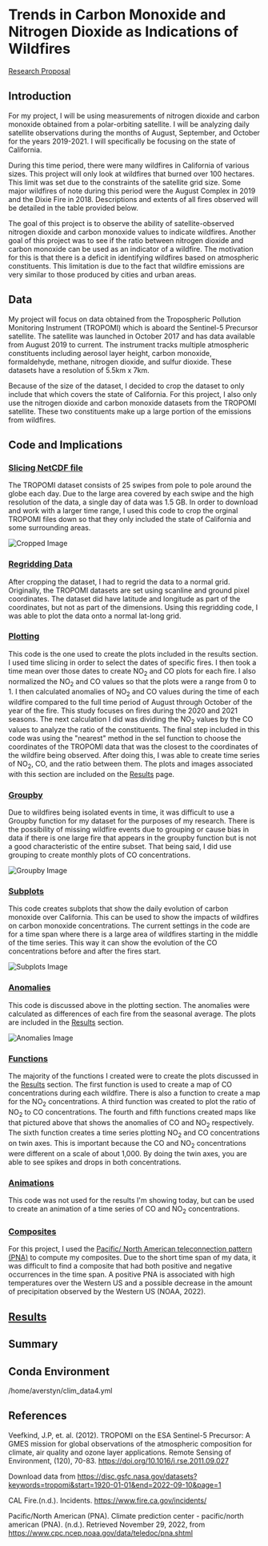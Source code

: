 # Trends in Carbon Monoxide and Nitrogen Dioxide as Indications of Wildfires

[Research Proposal](https://averstynen.github.io/CLIM680Project/proposal.html)

## Introduction

For my project, I will be using measurements of nitrogen dioxide and carbon monoxide obtained from a polar-orbiting satellite.
I will be analyzing daily satellite observations during the months of August, September, and October for the years 2019-2021. I will specifically be focusing on the state of California.

During this time period, there were many wildfires in California of various sizes. This project will only look at wildfires that burned over 100 hectares. This limit was set due to the constraints of the satellite grid size. Some major wildfires of note during this period were the August Complex in 2019 and the Dixie Fire in 2018. Descriptions and extents of all fires observed will be detailed in the table provided below.

The goal of this project is to observe the ability of satellite-observed nitrogen dioxide and carbon monoxide values to indicate wildfires. Another goal of this project was to see if the ratio between nitrogen dioxide and carbon monoxide can be used as an indicator of a wildfire. The motivation for this is that there is a deficit in identifying wildfires based on atmospheric constituents. This limitation is due to the fact that wildfire emissions are very similar to those produced by cities and urban areas. 

## Data

My project will focus on data obtained from the Tropospheric Pollution Monitoring Instrument (TROPOMI) which is aboard the Sentinel-5 Precursor satellite. The satellite was launched in October 2017 and has data available from August 2019 to current. The instrument tracks multiple atmospheric constituents including aerosol layer height, carbon monoxide, formaldehyde, methane, nitrogen dioxide, and sulfur dioxide. These datasets have a resolution of
5.5km x 7km.

Because of the size of the dataset, I decided to crop the dataset to only include that which covers the state of California. For this project, I also only use the nitrogen dioxide and carbon monoxide datasets from the TROPOMI satellite. These two constituents make up a large portion of the emissions from wildfires. 

## Code and Implications

### [Slicing NetCDF file](https://averstynen.github.io/CLIM680Project/CropTROPOMI.ipynb)

The TROPOMI dataset consists of 25 swipes from pole to pole around the globe each day. Due to the large area covered by each swipe and the high resolution of the data, a single day of data was 1.5 GB. In order to download and work with a larger time range, I used this code to crop the orginal TROPOMI files down so that they only included the state of California and some surrounding areas. 

![Cropped Image](Cropped.png)

### [Regridding Data](https://averstynen.github.io/CLIM680Project/tropomi_regrid.ipynb)

After cropping the dataset, I had to regrid the data to a normal grid. Originally, the TROPOMI datasets are set using scanline and ground pixel coordinates. The dataset did have latitude and longitude as part of the coordinates, but not as part of the dimensions. Using this regridding code, I was able to plot the data onto a normal lat-long grid.

### [Plotting](https://averstynen.github.io/CLIM680Project/ClimateData_Project.ipynb)

This code is the one used to create the plots included in the results section. I used time slicing in order to select the dates of specific fires. I then took a time mean over those dates to create NO<sub>2</sub> and CO plots for each fire. I also normalized the NO<sub>2</sub> and CO values so that the plots were a range from 0 to 1. I then calculated anomalies of NO<sub>2</sub> and CO values during the time of each wildfire compared to the full time period of August through October of the year of the fire. This study focuses on fires during the 2020 and 2021 seasons. The next calculation I did was dividing the NO<sub>2</sub> values by the CO values to analyze the ratio of the constituents. The final step included in this code was using the "nearest" method in the sel function to choose the coordinates of the TROPOMI data that was the closest to the coordinates of the wildfire being observed. After doing this, I was able to create time series of NO<sub>2</sub>, CO, and the ratio between them. The plots and images associated with this section are included on the [Results](https://averstynen.github.io/CLIM680Project/Results.html) page.

### [Groupby](https://averstynen.github.io/CLIM680Project/CLIM680_HW2_Attempt2.ipynb)

Due to wildfires being isolated events in time, it was difficult to use a Groupby function for my dataset for the purposes of my research. There is the possibility of missing wildfire events due to grouping or cause bias in data if there is one large fire that appears in the groupby function but is not a good characteristic of the entire subset. That being said, I did use grouping to create monthly plots of CO concentrations. 

![Groupby Image](CO_groupby.png)

### [Subplots](https://averstynen.github.io/CLIM680Project/ClimateData_subplots.ipynb)

This code creates subplots that show the daily evolution of carbon monoxide over California. This can be used to show the impacts of wildfires on carbon monoxide concentrations. The current settings in the code are for a time span where there is a large area of wildfires starting in the middle of the time series. This way it can show the evolution of the CO concentrations before and after the fires start.

![Subplots Image](co_subplots.png)

### [Anomalies](https://averstynen.github.io/CLIM680Project/ClimateData_Project.ipynb)

This code is discussed above in the plotting section. The anomalies were calculated as differences of each fire from the seasonal average. The plots are included in the [Results](https://averstynen.github.io/CLIM680Project/Results.html) section.

![Anomalies Image](ant_coanoms.png)

### [Functions](https://averstynen.github.io/CLIM680Project/ClimateData_Project.ipynb)

The majority of the functions I created were to create the plots discussed in the [Results](https://averstynen.github.io/CLIM680Project/Results.html) section. The first function is used to create a map of CO concentrations during each wildfire. There is also a function to create a map for the NO<sub>2</sub> concentrations. A third function was created to plot the ratio of NO<sub>2</sub> to CO concentrations. The fourth and fifth functions created maps like that pictured above that shows the anomalies of CO and NO<sub>2</sub> respectively. The sixth function creates a time series plotting NO<sub>2</sub> and CO concentrations on twin axes. This is important because the CO and NO<sub>2</sub> concentrations were different on a scale of about 1,000. By doing the twin axes, you are able to see spikes and drops in both concentrations.

### [Animations](https://averstynen.github.io/CLIM680Project/TROPOMI_monthlygif.ipynb)

This code was not used for the results I'm showing today, but can be used to create an animation of a time series of CO and NO<sub>2</sub> concentrations.

### [Composites](https://averstynen.github.io/CLIM680Project/CLIM680_HW3_Attempt2.ipynb)

For this project, I used the [Pacific/ North American teleconnection pattern (PNA)](https://psl.noaa.gov/data/correlation/pna.data) to compute my composites. Due to the short time span of my data, it was difficult to find a composite that had both positive and negative occurrences in the time span. A positive PNA is associated with high temperatures over the Western US and a possible decrease in the amount of precipitation observed by the Western US (NOAA, 2022).

## [Results](https://averstynen.github.io/CLIM680Project/Results.html)

## Summary

## Conda Environment

/home/averstyn/clim_data4.yml

## References

Veefkind, J.P, et. al. (2012). TROPOMI on the ESA Sentinel-5 Precursor: A GMES mission for global observations of the atmospheric composition for climate, air quality and ozone layer applications. Remote Sensing of Environment, (120), 70-83. https://doi.org/10.1016/j.rse.2011.09.027

Download data from https://disc.gsfc.nasa.gov/datasets?keywords=tropomi&start=1920-01-01&end=2022-09-10&page=1

CAL Fire.(n.d.). Incidents. https://www.fire.ca.gov/incidents/

Pacific/North American (PNA). Climate prediction center - pacific/north american (PNA). (n.d.). Retrieved November 29, 2022, from https://www.cpc.ncep.noaa.gov/data/teledoc/pna.shtml 
